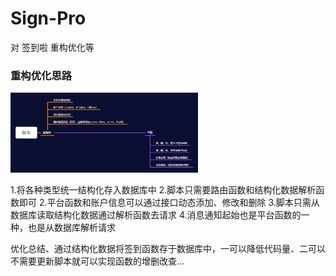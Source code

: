 # Sign-Pro
对 签到啦 重构优化等

### 重构优化思路

<img src=https://github.com/Litre-WU/Sign-Pro/blob/main/demo.png width=300/>

1.将各种类型统一结构化存入数据库中
2.脚本只需要路由函数和结构化数据解析函数即可
2.平台函数和账户信息可以通过接口动态添加、修改和删除
3.脚本只需从数据库读取结构化数据通过解析函数去请求
4.消息通知起始也是平台函数的一种，也是从数据库解析请求

优化总结、通过结构化数据将签到函数存于数据库中，一可以降低代码量、二可以不需要更新脚本就可以实现函数的增删改查...
